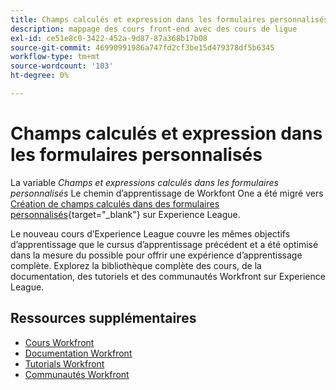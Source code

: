 ```yaml
---
title: Champs calculés et expression dans les formulaires personnalisés
description: mappage des cours front-end avec des cours de ligue
exl-id: ce51e8c0-3422-452a-9d87-87a368b17b08
source-git-commit: 46990991986a747fd2cf3be15d479378df5b6345
workflow-type: tm+mt
source-wordcount: '103'
ht-degree: 0%

---
```


# Champs calculés et expression dans les formulaires personnalisés

La variable *Champs et expressions calculés dans les formulaires personnalisés* Le chemin d’apprentissage de Workfont One a été migré vers [Création de champs calculés dans des formulaires personnalisés](https://experienceleague.adobe.com/?recommended=Workfront-L-1-2022.1.calculatedfields){target="_blank"} sur Experience League.

Le nouveau cours d’Experience League couvre les mêmes objectifs d’apprentissage que le cursus d’apprentissage précédent et a été optimisé dans la mesure du possible pour offrir une expérience d’apprentissage complète.  Explorez la bibliothèque complète des cours, de la documentation, des tutoriels et des communautés Workfront sur Experience League.

## Ressources supplémentaires

* [Cours Workfront](https://experienceleague.adobe.com/?lang=en&amp;Solution=Workfront#courses)
* [Documentation Workfront](https://experienceleague.adobe.com/docs/workfront.html)
* [Tutorials Workfront](https://experienceleague.adobe.com/docs/workfront-learn/tutorials-workfront/home.html)
* [Communautés Workfront](https://experienceleaguecommunities.adobe.com/t5/workfront/ct-p/workfront)
